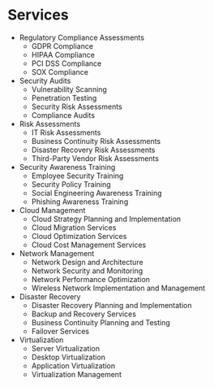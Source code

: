 # Services
- Regulatory Compliance Assessments
    + GDPR Compliance
    + HIPAA Compliance
    + PCI DSS Compliance
    + SOX Compliance
- Security Audits
    + Vulnerability Scanning
    + Penetration Testing
    + Security Risk Assessments
    + Compliance Audits
- Risk Assessments
    + IT Risk Assessments
    + Business Continuity Risk Assessments
    + Disaster Recovery Risk Assessments
    + Third-Party Vendor Risk Assessments
- Security Awareness Training
    + Employee Security Training
    + Security Policy Training
    + Social Engineering Awareness Training
    + Phishing Awareness Training
- Cloud Management
    + Cloud Strategy Planning and Implementation
    + Cloud Migration Services
    + Cloud Optimization Services
    + Cloud Cost Management Services
- Network Management
    + Network Design and Architecture
    + Network Security and Monitoring
    + Network Performance Optimization
    + Wireless Network Implementation and Management
- Disaster Recovery
    + Disaster Recovery Planning and Implementation
    + Backup and Recovery Services
    + Business Continuity Planning and Testing
    + Failover Services
- Virtualization
    + Server Virtualization
    + Desktop Virtualization
    + Application Virtualization
    + Virtualization Management

